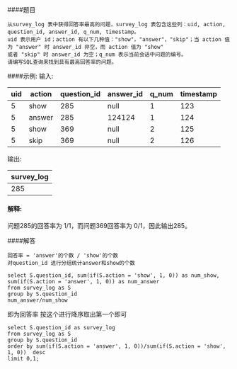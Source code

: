 ####题目

```text
从survey_log 表中获得回答率最高的问题，survey_log 表包含这些列：uid, action, question_id, answer_id, q_num, timestamp。
uid 表示用户 id；action 有以下几种值："show"，"answer"，"skip"；当 action 值为 "answer" 时 answer_id 非空，而 action 值为 "show" 
或者 "skip" 时 answer_id 为空；q_num 表示当前会话中问题的编号。
请编写SQL查询来找到具有最高回答率的问题。
```
####示例:
输入:

| uid  | action    | question_id | answer_id  | q_num     | timestamp  |
|------|-----------|-------------|------------|-----------|------------|
| 5    | show       | 285          | null                 | 1         | 123        |
| 5    | answer    | 285          | 124124          | 1         | 124        |
| 5    | show       | 369          | null                 | 2         | 125        |
| 5    | skip         | 369           | null                 | 2         | 126        |

输出:

| survey_log  |
|-------------|
| 285         |
#### 解释:
问题285的回答率为 1/1，而问题369回答率为 0/1，因此输出285。

####解答

```text
回答率 = 'answer'的个数 / 'show'的个数
对question_id 进行分组统计answer和show的个数

```

```roomsql
select S.question_id, sum(if(S.action = 'show', 1, 0)) as num_show,  sum(if(S.action = 'answer', 1, 0)) as num_answer
from survey_log as S
group by S.question_id
num_answer/num_show 

```
即为回答率 按这个进行降序取出第一个即可


```roomsql
select S.question_id as survey_log
from survey_log as S
group by S.question_id
order by sum(if(S.action = 'answer', 1, 0))/sum(if(S.action = 'show', 1, 0))  desc
limit 0,1;

```
